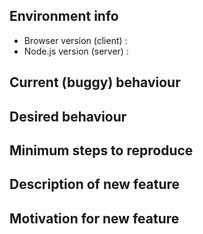 <!--
Are you submitting a bug report or a feature request?  If so, use the appropriate template that follows.

When submitting a bug report, check the following:
- The report has a descriptive title.
- The bug still exists in the master branch and the unstable (dev) branch.
-->




<!-- BUG REPORT : Delete if requesting a feature -->

## Environment info

- Browser version (client) :
- Node.js version (server) :


## Current (buggy) behaviour

<!-- What does the bug do? -->


## Desired behaviour

<!-- What do you expect Factoid to do instead? -->


## Minimum steps to reproduce

<!-- Write out an overview of what you need to do to reproduce the issue. -->

<!-- END BUG REPORT -->




<!-- FEATURE REQUEST : Delete if reporting a bug -->

## Description of new feature

<!-- What should the new feature do?  That is, what is the goal that the user will accomplish? -->


## Motivation for new feature

<!-- Describe the use case for this new feature.  Why is the goal the user will accomplish important? -->


<!-- END FEATURE REQUEST -->
